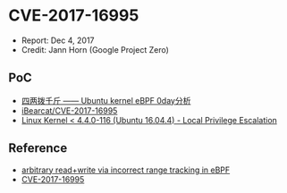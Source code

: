 # CVE-2017-16995

- Report: Dec 4, 2017
- Credit: Jann Horn (Google Project Zero)

## PoC

- [四两拨千斤 —— Ubuntu kernel eBPF 0day分析](https://security.tencent.com/index.php/blog/msg/124)
- [iBearcat/CVE-2017-16995](https://github.com/iBearcat/CVE-2017-16995)
- [Linux Kernel < 4.4.0-116 (Ubuntu 16.04.4) - Local Privilege Escalation](https://www.exploit-db.com/exploits/44298/)

## Reference

- [arbitrary read+write via incorrect range tracking in eBPF](https://bugs.chromium.org/p/project-zero/issues/detail?id=1454&desc=3)
- [CVE-2017-16995](https://cve.mitre.org/cgi-bin/cvename.cgi?name=CVE-2017-16995)
